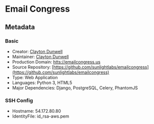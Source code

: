 # Email Congress

## Metadata

### Basic

- Creator: [Clayton Dunwell](https://github.com/crdunwel)
- Maintainer: [Clayton Dunwell](https://github.com/crdunwel)
- Production Domain: [htts://emailcongress.us](htts://emailcongress.us)
- Source Repository: [https://github.com/sunlightlabs/emailcongress](https://github.com/sunlightlabs/emailcongress)
- Type: Web Application
- Languages: Python 3, HTML5
- Major Dependencies: Django, PostgreSQL, Celery, PhantomJS

### SSH Config

- Hostname: 54.172.80.80
- IdentityFile: id_rsa-aws.pem
